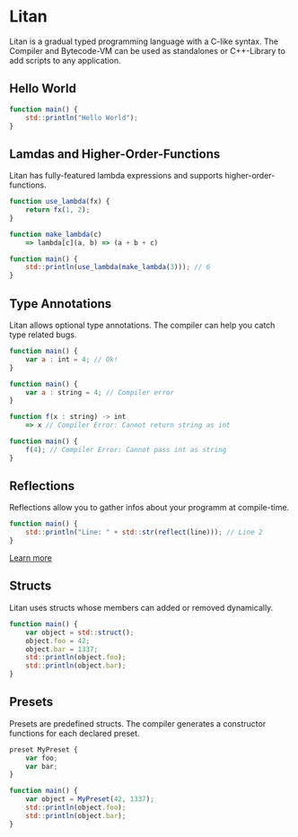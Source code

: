 # Litan

Litan is a gradual typed programming language with a C-like syntax.
The Compiler and Bytecode-VM can be used as standalones or C++-Library to add scripts to any application.

## Hello World

```js
function main() {
    std::println("Hello World");
}
```

## Lamdas and Higher-Order-Functions

Litan has fully-featured lambda expressions and supports higher-order-functions.

```js
function use_lambda(fx) {
	return fx(1, 2);
}

function make_lambda(c) 
	=> lambda[c](a, b) => (a + b + c)

function main() {
	std::println(use_lambda(make_lambda(3))); // 6
}
```

## Type Annotations

Litan allows optional type annotations. The compiler can help you catch type related bugs.

```js
function main() {
    var a : int = 4; // Ok!
}
```

```js
function main() {
    var a : string = 4; // Compiler error
}
```

```js
function f(x : string) -> int 
	=> x // Compiler Error: Cannot return string as int

function main() {
	f(4); // Compiler Error: Cannot pass int as string
}
```

## Reflections

Reflections allow you to gather infos about your programm at compile-time.

```js
function main() {
    std::println("Line: " + std::str(reflect(line))); // Line 2
}
```

[Learn more](/doc/language/Reflection.md)

## Structs

Litan uses structs whose members can added or removed dynamically.

```js
function main() {
    var object = std::struct();
    object.foo = 42;
    object.bar = 1337;
    std::println(object.foo);
    std::println(object.bar);
}
```

## Presets

Presets are predefined structs. The compiler generates a constructor functions for each declared preset.

```js 
preset MyPreset {
    var foo;
    var bar;
}

function main() {
    var object = MyPreset(42, 1337);
    std::println(object.foo);
    std::println(object.bar);
}
```